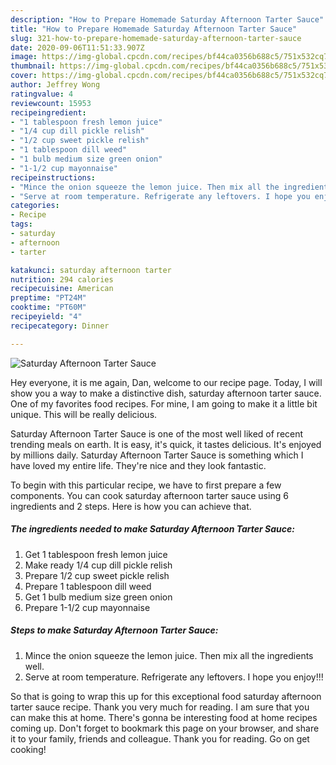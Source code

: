 ```yaml
---
description: "How to Prepare Homemade Saturday Afternoon Tarter Sauce"
title: "How to Prepare Homemade Saturday Afternoon Tarter Sauce"
slug: 321-how-to-prepare-homemade-saturday-afternoon-tarter-sauce
date: 2020-09-06T11:51:33.907Z
image: https://img-global.cpcdn.com/recipes/bf44ca0356b688c5/751x532cq70/saturday-afternoon-tarter-sauce-recipe-main-photo.jpg
thumbnail: https://img-global.cpcdn.com/recipes/bf44ca0356b688c5/751x532cq70/saturday-afternoon-tarter-sauce-recipe-main-photo.jpg
cover: https://img-global.cpcdn.com/recipes/bf44ca0356b688c5/751x532cq70/saturday-afternoon-tarter-sauce-recipe-main-photo.jpg
author: Jeffrey Wong
ratingvalue: 4
reviewcount: 15953
recipeingredient:
- "1 tablespoon fresh lemon juice"
- "1/4 cup dill pickle relish"
- "1/2 cup sweet pickle relish"
- "1 tablespoon dill weed"
- "1 bulb medium size green onion"
- "1-1/2 cup mayonnaise"
recipeinstructions:
- "Mince the onion squeeze the lemon juice. Then mix all the ingredients well."
- "Serve at room temperature. Refrigerate any leftovers. I hope you enjoy!!!"
categories:
- Recipe
tags:
- saturday
- afternoon
- tarter

katakunci: saturday afternoon tarter 
nutrition: 294 calories
recipecuisine: American
preptime: "PT24M"
cooktime: "PT60M"
recipeyield: "4"
recipecategory: Dinner

---
```



![Saturday Afternoon Tarter Sauce](https://img-global.cpcdn.com/recipes/bf44ca0356b688c5/751x532cq70/saturday-afternoon-tarter-sauce-recipe-main-photo.jpg)

Hey everyone, it is me again, Dan, welcome to our recipe page. Today, I will show you a way to make a distinctive dish, saturday afternoon tarter sauce. One of my favorites food recipes. For mine, I am going to make it a little bit unique. This will be really delicious.



Saturday Afternoon Tarter Sauce is one of the most well liked of recent trending meals on earth. It is easy, it's quick, it tastes delicious. It's enjoyed by millions daily. Saturday Afternoon Tarter Sauce is something which I have loved my entire life. They're nice and they look fantastic.


To begin with this particular recipe, we have to first prepare a few components. You can cook saturday afternoon tarter sauce using 6 ingredients and 2 steps. Here is how you can achieve that.

<!--inarticleads1-->

##### The ingredients needed to make Saturday Afternoon Tarter Sauce:

1. Get 1 tablespoon fresh lemon juice
1. Make ready 1/4 cup dill pickle relish
1. Prepare 1/2 cup sweet pickle relish
1. Prepare 1 tablespoon dill weed
1. Get 1 bulb medium size green onion
1. Prepare 1-1/2 cup mayonnaise




<!--inarticleads2-->

##### Steps to make Saturday Afternoon Tarter Sauce:

1. Mince the onion squeeze the lemon juice. Then mix all the ingredients well.
1. Serve at room temperature. Refrigerate any leftovers. I hope you enjoy!!!




So that is going to wrap this up for this exceptional food saturday afternoon tarter sauce recipe. Thank you very much for reading. I am sure that you can make this at home. There's gonna be interesting food at home recipes coming up. Don't forget to bookmark this page on your browser, and share it to your family, friends and colleague. Thank you for reading. Go on get cooking!
